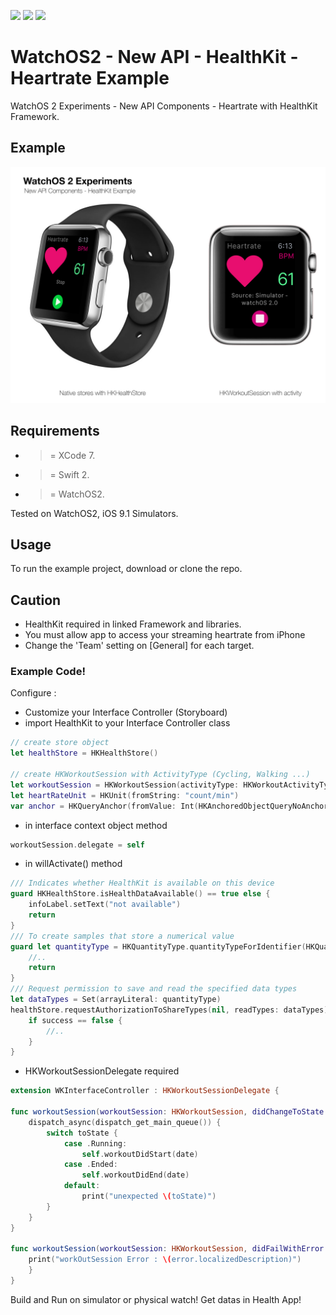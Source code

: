 ![](https://img.shields.io/badge/build-pass-brightgreen.svg?style=flat-square)
![](https://img.shields.io/badge/platform-WatchOS2-ff69b4.svg?style=flat-square)
![](https://img.shields.io/badge/Require-XCode7-lightgrey.svg?style=flat-square)


# WatchOS2 - New API - HealthKit - Heartrate Example
WatchOS 2 Experiments - New API Components - Heartrate with HealthKit Framework.

## Example

![](https://raw.githubusercontent.com/Sweefties/WatchOS2-NewAPI-HealthKit-HeartReateExample/master/source/Apple_Watch_template-HealthKit-HeartRate.jpg)


## Requirements

- >= XCode 7.
- >= Swift 2.
- >= WatchOS2.

Tested on WatchOS2, iOS 9.1 Simulators.


## Usage

To run the example project, download or clone the repo.


## Caution

- HealthKit required in linked Framework and libraries.
- You must allow app to access your streaming heartrate from iPhone
- Change the 'Team' setting on [General] for each target.

### Example Code!


Configure :

- Customize your Interface Controller (Storyboard)
- import HealthKit to your Interface Controller class

```swift
// create store object
let healthStore = HKHealthStore()

// create HKWorkoutSession with ActivityType (Cycling, Walking ...)
let workoutSession = HKWorkoutSession(activityType: HKWorkoutActivityType.CrossTraining, locationType: HKWorkoutSessionLocationType.Indoor)
let heartRateUnit = HKUnit(fromString: "count/min")
var anchor = HKQueryAnchor(fromValue: Int(HKAnchoredObjectQueryNoAnchor))

```

- in interface context object method

```swift
workoutSession.delegate = self
```

- in willActivate() method

```swift
/// Indicates whether HealthKit is available on this device
guard HKHealthStore.isHealthDataAvailable() == true else {
    infoLabel.setText("not available")
    return
}
/// To create samples that store a numerical value
guard let quantityType = HKQuantityType.quantityTypeForIdentifier(HKQuantityTypeIdentifierHeartRate) else {
    //..
    return
}
/// Request permission to save and read the specified data types
let dataTypes = Set(arrayLiteral: quantityType)
healthStore.requestAuthorizationToShareTypes(nil, readTypes: dataTypes) { (success, error) -> Void in
    if success == false {
        //..
    }
}
```

- HKWorkoutSessionDelegate required
```swift
extension WKInterfaceController : HKWorkoutSessionDelegate {

func workoutSession(workoutSession: HKWorkoutSession, didChangeToState toState: HKWorkoutSessionState, fromState: HKWorkoutSessionState, date: NSDate) {
    dispatch_async(dispatch_get_main_queue()) {
        switch toState {
            case .Running:
                self.workoutDidStart(date)
            case .Ended:
                self.workoutDidEnd(date)
            default:
                print("unexpected \(toState)")
        }
    }
}

func workoutSession(workoutSession: HKWorkoutSession, didFailWithError error: NSError) {
    print("workOutSession Error : \(error.localizedDescription)")
    }
}
```

Build and Run on simulator or physical watch!
Get datas in Health App!

